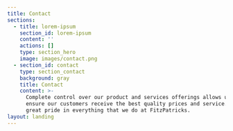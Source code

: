 ```yaml
---
title: Contact
sections:
  - title: lorem-ipsum
    section_id: lorem-ipsum
    content: ''
    actions: []
    type: section_hero
    image: images/contact.png
  - section_id: contact
    type: section_contact
    background: gray
    title: Contact
    content: >-
      Complete control over our product and services offerings allows us to
      ensure our customers receive the best quality prices and service. We take
      great pride in everything that we do at FitzPatricks.
layout: landing
---
```


